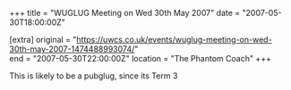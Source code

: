 +++
title = "WUGLUG Meeting on Wed 30th May 2007"
date = "2007-05-30T18:00:00Z"

[extra]
original = "https://uwcs.co.uk/events/wuglug-meeting-on-wed-30th-may-2007-1474488993074/"    
end = "2007-05-30T22:00:00Z"
location = "The Phantom Coach"
+++

This is likely to be a pubglug, since its Term 3

